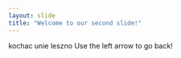 ```yaml
---
layout: slide
title: "Welcome to our second slide!"
---
```

kochac unie leszno
Use the left arrow to go back!
